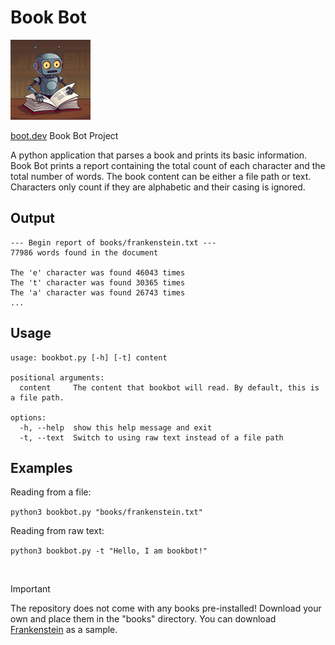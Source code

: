 # Book Bot
<img src="bookbot.jpg" width="128" alt="Book Bot parsing a book">

[boot.dev](https://boot.dev) Book Bot Project

A python application that parses a book and prints its basic information. Book Bot prints a report containing the total count of each character and the total number of words. The book content can be either a file path or text. Characters only count if they are alphabetic and their casing is ignored.

## Output

```
--- Begin report of books/frankenstein.txt ---
77986 words found in the document

The 'e' character was found 46043 times
The 't' character was found 30365 times
The 'a' character was found 26743 times
...
```

## Usage

```
usage: bookbot.py [-h] [-t] content

positional arguments:
  content     The content that bookbot will read. By default, this is a file path.

options:
  -h, --help  show this help message and exit
  -t, --text  Switch to using raw text instead of a file path
```

## Examples

Reading from a file:

`python3 bookbot.py "books/frankenstein.txt"`

Reading from raw text:

`python3 bookbot.py -t "Hello, I am bookbot!"`

&nbsp;

> [!IMPORTANT]
> The repository does not come with any books pre-installed! Download your own and place them in the "books" directory. You can download [Frankenstein](https://raw.githubusercontent.com/asweigart/codebreaker/master/frankenstein.txt) as a sample.
